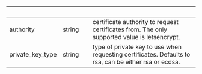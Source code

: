 
|&nbsp;|&nbsp;|&nbsp;|&nbsp;|
|---|---|---|---|
| authority | string | | certificate authority to request certificates from. The only supported value is letsencrypt. |
| private_key_type | string | | type of private key to use when requesting certificates. Defaults to rsa, can be either rsa or ecdsa. |